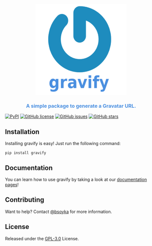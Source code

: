 <div align="center">
  <img src="docs/logo.png" style="height: 300px; width: 300px;">
  <h3><b><span style="color:#4a8fe0;">A simple package to generate a Gravatar URL.</span></b></h3>
</div>

[![PyPI](https://img.shields.io/pypi/v/gravify)](https://pypi.org/project/gravify/)
[![GitHub license](https://img.shields.io/github/license/bsoyka/gravify)](https://github.com/bsoyka/gravify/blob/master/LICENSE)
[![GitHub issues](https://img.shields.io/github/issues/bsoyka/gravify)](https://github.com/bsoyka/gravify/issues)
[![GitHub stars](https://img.shields.io/github/stars/bsoyka/gravify)](https://github.com/bsoyka/gravify/stargazers)

## Installation

Installing gravify is easy! Just run the following command:

```
pip install gravify
```

## Documentation

You can learn how to use gravify by taking a look at our [documentation pages](https://bsoyka.gitbook.io/gravify/)!

## Contributing

Want to help? Contact [@bsoyka](https://github.com/bsoyka) for more information.

## License

Released under the [GPL-3.0](LICENSE) License.

